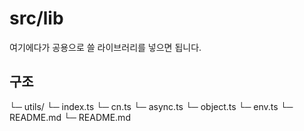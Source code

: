# src/lib

여기에다가 공용으로 쓸 라이브러리를 넣으면 됩니다.

## 구조

└─ utils/
   └─ index.ts
   └─ cn.ts
   └─ async.ts
   └─ object.ts
   └─ env.ts
   └─ README.md
└─ README.md
